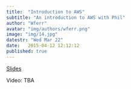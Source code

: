 ```yaml
---
title:  "Introduction to AWS"
subtitle: "An introduction to AWS with Phil"
author: "Wferr"
avatar: "img/authors/wferr.png"
image: "img/14.jpg"
datestr: "Wed Mar 22"
date:   2015-04-12 12:12:12
published: true
---
```


[Slides](https://docs.google.com/presentation/d/1MccQLSrsiqfB4T6H6PD5Ly6_KwBivl3uUC6u_JXxiiQ/edit?usp=sharing)

Video: TBA
